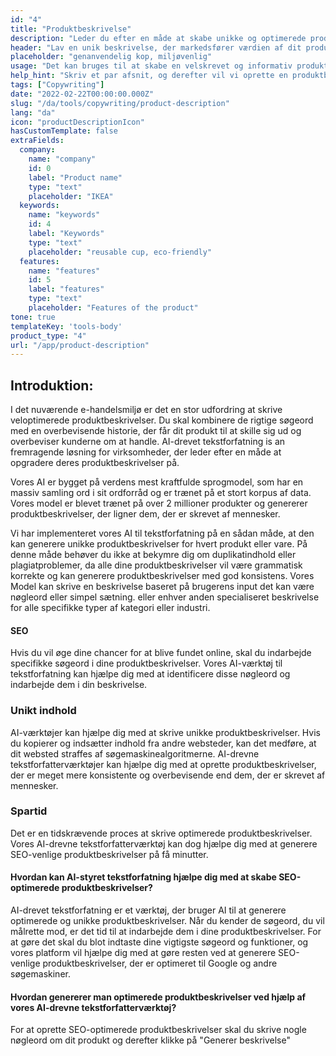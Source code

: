 ```yaml
---
id: "4"
title: "Produktbeskrivelse"
description: "Leder du efter en måde at skabe unikke og optimerede produktbeskrivelser på, kan du overveje at bruge AI-drevet tekstforfatning. Dette værktøj bruger AI til at generere produktbeskrivelser, der er skræddersyet til dine specifikke søgeord."
header: "Lav en unik beskrivelse, der markedsfører værdien af dit produkt."
placeholder: "genanvendelig kop, miljøvenlig"
usage: "Det kan bruges til at skabe en velskrevet og informativ produktbeskrivelse for beklædning"
help_hint: "Skriv et par afsnit, og derefter vil vi oprette en produktbeskrivelse til den givne tekst."
tags: ["Copywriting"]
date: "2022-02-22T00:00:00.000Z"
slug: "/da/tools/copywriting/product-description"
lang: "da"
icon: "productDescriptionIcon"
hasCustomTemplate: false
extraFields:
  company:
    name: "company"
    id: 0
    label: "Product name"
    type: "text"
    placeholder: "IKEA"
  keywords:
    name: "keywords"
    id: 4
    label: "Keywords"
    type: "text"
    placeholder: "reusable cup, eco-friendly"
  features:
    name: "features"
    id: 5
    label: "features"
    type: "text"
    placeholder: "Features of the product"
tone: true
templateKey: 'tools-body'
product_type: "4"
url: "/app/product-description"
---
```


## Introduktion:

I det nuværende e-handelsmiljø er det en stor udfordring at skrive veloptimerede produktbeskrivelser. Du skal kombinere de rigtige søgeord med en overbevisende historie, der får dit produkt til at skille sig ud og overbeviser kunderne om at handle. AI-drevet tekstforfatning іѕ аn fremragende løsning for virksomheder, der leder efter en måde at opgradere deres produktbeskrivelser på.

Vores AI er bygget på verdens mest kraftfulde sprogmodel, som har en massiv samling ord i sit ordforråd og er trænet på et stort korpus af data. Vores model er blevet trænet på over 2 millioner produkter og genererer produktbeskrivelser, der ligner dem, der er skrevet af mennesker.

Vi har implementeret vores AI til tekstforfatning på en sådan måde, at den kan generere unikke produktbeskrivelser for hvert produkt eller vare. På denne måde behøver du ikke at bekymre dig om duplikatindhold eller plagiatproblemer, da alle dine produktbeskrivelser vil være grammatisk korrekte og kan generere produktbeskrivelser med god konsistens. Vores Model kan skrive en beskrivelse baseret på brugerens input det kan være nøgleord eller simpel sætning. eller enhver anden specialiseret beskrivelse for alle specifikke typer af kategori eller industri.

#### SEO

Hvis du vil øge dine chancer for at blive fundet online, skal du indarbejde specifikke søgeord i dine produktbeskrivelser. Vores AI-værktøj til tekstforfatning kan hjælpe dig med at identificere disse nøgleord og indarbejde dem i din beskrivelse.

### Unikt indhold

AI-værktøjer kan hjælpe dig med at skrive unikke produktbeskrivelser. Hvis du kopierer og indsætter indhold fra andre websteder, kan det medføre, at dit websted straffes af søgemaskinealgoritmerne. AI-drevne tekstforfatterværktøjer kan hjælpe dig med at oprette produktbeskrivelser, der er meget mere konsistente og overbevisende end dem, der er skrevet af mennesker.

### Spartid

Det er en tidskrævende proces at skrive optimerede produktbeskrivelser. Vores AI-drevne tekstforfatterværktøj kan dog hjælpe dig med at generere SEO-venlige produktbeskrivelser på få minutter.

#### Hvordan kan AI-styret tekstforfatning hjælpe dig med at skabe SEO-optimerede produktbeskrivelser?

AI-drevet tekstforfatning er et værktøj, der bruger AI til at generere optimerede og unikke produktbeskrivelser. Når du kender de søgeord, du vil målrette mod, er det tid til at indarbejde dem i dine produktbeskrivelser. For at gøre det skal du blot indtaste dine vigtigste søgeord og funktioner, og vores platform vil hjælpe dig med at gøre resten ved at generere SEO-venlige produktbeskrivelser, der er optimeret til Google og andre søgemaskiner.

#### Hvordan genererer man optimerede produktbeskrivelser ved hjælp af vores AI-drevne tekstforfatterværktøj?

For at oprette SEO-optimerede produktbeskrivelser skal du skrive nogle nøgleord om dit produkt og derefter klikke på "Generer beskrivelse"
